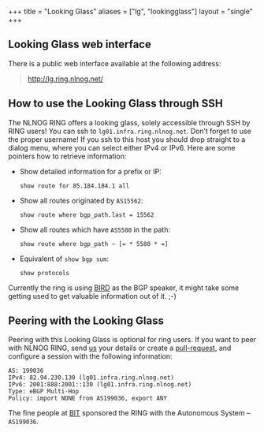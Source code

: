 +++
title = "Looking Glass"
aliases = ["lg", "lookingglass"]
layout = "single"
+++

## Looking Glass web interface
There is a public web interface available at the following address:

> http://lg.ring.nlnog.net/

## How to use the Looking Glass through SSH
The NLNOG RING offers a looking glass, solely accessible through SSH by RING users! You can ssh to `lg01.infra.ring.nlnog.net`. Don’t forget to use the proper username! If you ssh to this host you should drop straight to a dialog menu, where you can select either IPv4 or IPv6. Here are some pointers how to retrieve information:

* Show detailed information for a prefix or IP:
  ```
  show route for 85.184.184.1 all
  ```
* Show all routes originated by `AS15562`:
  ```
  show route where bgp_path.last = 15562
  ```
* Show all routes which have `AS5580` in the path:
  ```
  show route where bgp_path ~ [= * 5580 * =]
  ```
* Equivalent of `show bgp sum`:
  ```
  show protocols
  ```
Currently the ring is using [BIRD](https://bird.network.cz/) as the BGP speaker, it might take some getting used to get valuable information out of it. ;-)

## Peering with the Looking Glass
Peering with this Looking Glass is optional for ring users. If you want to peer with NLNOG RING, send [us](mailto:ring-admins@nlnog.net) your details or create a [pull-request](https://github.com/NLNOG/ring-ansible/blob/master/roles/bird/vars/peers.yml), and configure a session with the following information:
```
AS: 199036
IPv4: 82.94.230.130 (lg01.infra.ring.nlnog.net)
IPv6: 2001:888:2001::130 (lg01.infra.ring.nlnog.net)
Type: eBGP Multi-Hop
Policy: import NONE from AS199036, export ANY
```
The fine people at [BIT](https://www.bit.nl/) sponsored the RING with the Autonomous System – `AS199036`.

